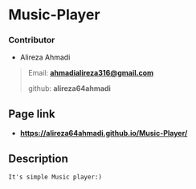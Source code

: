 # Music-Player
### Contributor

- Alireza Ahmadi

>Email: **ahmadialireza316@gmail.com**
>
>github: **alireza64ahmadi**
>
## Page link
- **https://alireza64ahmadi.github.io/Music-Player/**
## Description

`It's simple Music player:)`



